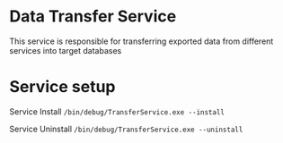 ﻿# Data Transfer Service
This service is responsible for transferring exported data from different services into target databases

# Service setup

Service Install
```/bin/debug/TransferService.exe --install```

Service Uninstall
```/bin/debug/TransferService.exe --uninstall```